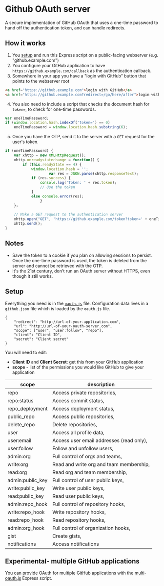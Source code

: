 # Github OAuth server

A secure implementation of GitHub OAuth that uses a one-time password to hand off the authentication token, and can handle redirects.

## How it works

1. You [setup](#setup) and run this Express script on a public-facing webserver (e.g. "github.example.com")
2. You configure your GitHub application to have `https://github.example.com/callback` as the authentication callback.
3. Somewhere in your app you have a "login with GitHub" button that points to the webserver root
```html
<a href="https://github.example.com">login with GitHub</a>
<a href="https://github.example.com?redirect=/go/here/after">login with GitHub and return to page</a>
```
4. You also need to include a script that checks the document hash for `token=`, to check for one-time passwords.
```javascript
var oneTimePassword;
if (window.location.hash.indexOf('token=') == 0)
	oneTimePassword = window.location.hash.substring(6);
```
5. Once you have the OTP, send it to the server with a `GET` request for the user's token.
```javascript
if (oneTimePassword) {
	var xhttp = new XMLHttpRequest();
	xhttp.onreadystatechange = function() {
		if (this.readyState == 4) {
			window.location.hash = '';
	                var res = JSON.parse(xhttp.responseText);
			if (res.success) {
				console.log('Token: ' + res.token);
				// Use the token
			}
			else console.error(res);
                }
	};
	
	// Make a GET request to the authentication server
	xhttp.open("GET", 'https://github.example.com/token?token=' + oneTimePassword, true);
	xhttp.send();
}
```

## Notes

- Save the token to a cookie if you plan on allowing sessions to persist. Once the one-time password is used, the token is deleted from the server and cannot be retrieved with the OTP. 
- It's the 21st century, don't run an OAuth server without HTTPS, even though it still works.

## Setup

Everything you need is in the [`oauth.js`](oauth.js) file. Configuration data lives in a `github.json` file which is loaded by the `oauth.js` file. 

```
{
	"redirect": "http://url-of-your-application.com",
	"url": "http://url-of-your-oauth-server.com",
	"scope": ["user", "user:follow", "repo"],
	"client": "Client ID",
	"secret": "Client secret"
}
```

You will need to edit:
- **Client ID** and **Client Secret**: get this from your GitHub application
- **scope** - list of the permissions you would like GitHub to give your application

|scope|description|
|-----|-----------|
|repo|Access private repositories,|
|repo:status| Access commit status,|
|repo_deployment| Access deployment status,|
|public_repo| Access public repositories,|
|delete_repo| Delete repositories,|
|user| Access all profile data,|
|user:email| Access user email addresses (read only),|
|user:follow| Follow and unfollow users,|
|admin:org| Full control of orgs and teams,|
|write:org| Read and write org and team membership,|
|read:org| Read org and team membership,|
|admin:public_key| Full control of user public keys,|
|write:public_key| Write user public keys,|
|read:public_key| Read user public keys,|
|admin:repo_hook| Full control of repository hooks,|
|write:repo_hook| Write repository hooks,|
|read:repo_hook| Read repository hooks,|
|admin:org_hook| Full control of organization hooks,|
|gist| Create gists,|
|notifications| Access notifications|

## Experimental- multiple GitHub applications

You can provide OAuth for multiple GitHub applications with the [multi-oauth.js](multi-oauth.js) Express script.
